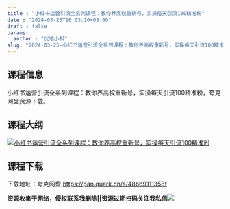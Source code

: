 ```yaml
---
title : "小红书运营引流全系列课程：教你养高权重新号，实操每天引流100精准粉"
date : "2024-03-25T16:03:10+08:00"
draft : false
params:
  author : "优选小报"
slug: "2024-03-25-小红书运营引流全系列课程：教你养高权重新号，实操每天引流100精准粉.md"
---
```


## 课程信息

小红书运营引流全系列课程：教你养高权重新号，实操每天引流100精准粉，夸克网盘资源下载。

## 课程大纲

[![小红书运营引流全系列课程：教你养高权重新号，实操每天引流100精准粉](//img7-1.zhekoulieshou.com/mmbiz_jpg/iaHBVewvSIbAjcr9g6TlCXSfiaDqkbzuEzGmF1QJdoSfKCIhI4J3ESuB74Sz8cRCbd0EfibCG8nWw3IrbYHMNtcsg/0)](//img7-1.zhekoulieshou.com/mmbiz_jpg/iaHBVewvSIbAjcr9g6TlCXSfiaDqkbzuEzGmF1QJdoSfKCIhI4J3ESuB74Sz8cRCbd0EfibCG8nWw3IrbYHMNtcsg/0)

## 课程下载

下载地址：夸克网盘 https://pan.quark.cn/s/48bb9111358f

**资源收集于网络，侵权联系我删除||资源过期扫码关注我私信**![](//img7-1.zhekoulieshou.com/mmbiz_jpg/iaHBVewvSIbAjcr9g6TlCXSfiaDqkbzuEzp207hVzPqT4YGQOAazQ1KNHCeACbia5Lzq4Ckwibe48iar1q7lgVP1o3w/640?wx_fmt=jpeg&from=appmsg)


